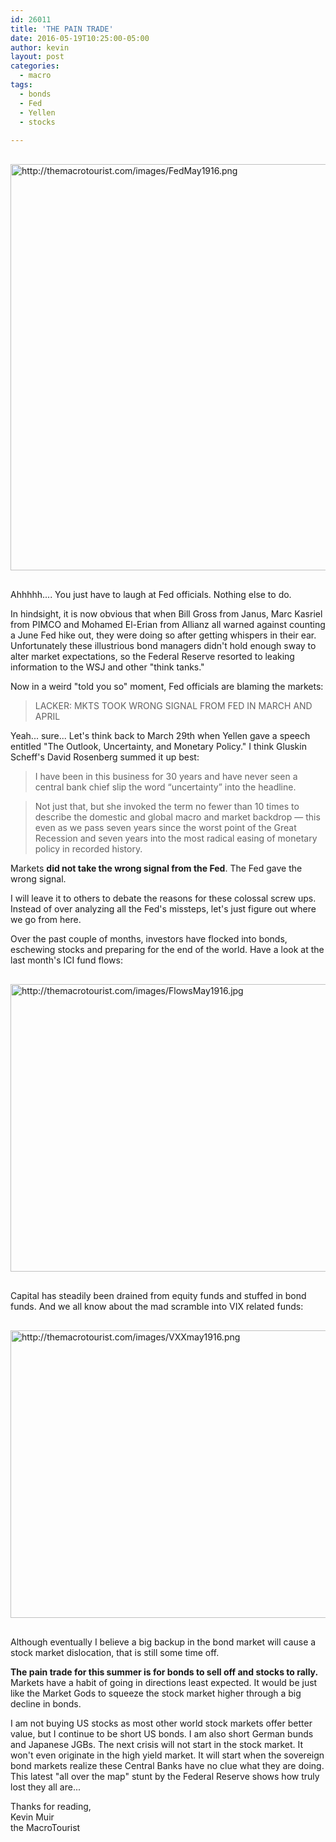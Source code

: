 ```yaml
---
id: 26011
title: 'THE PAIN TRADE'
date: 2016-05-19T10:25:00-05:00
author: kevin
layout: post
categories:
  - macro
tags:
  - bonds
  - Fed
  - Yellen
  - stocks
   
---
```


<a href="http://themacrotourist.com/images/FedMay1916.png"><img src="http://themacrotourist.com/images/FedMay1916.png" alt="http://themacrotourist.com/images/FedMay1916.png" width="520" height="650" style="margin:30px auto;display:block;"></a>

Ahhhhh....  You just have to laugh at Fed officials.  Nothing else to do.  

In hindsight, it is now obvious that when Bill Gross from Janus, Marc Kasriel from PIMCO and Mohamed El-Erian from Allianz all warned against counting a June Fed hike out, they were doing so after getting whispers in their ear.  Unfortunately these illustrious bond managers didn't hold enough sway to alter market expectations, so the Federal Reserve resorted to leaking information to the WSJ and other "think tanks."  

Now in a weird "told you so" moment, Fed officials are blaming the markets:

>LACKER: MKTS TOOK WRONG SIGNAL FROM FED IN MARCH AND APRIL

Yeah... sure...  Let's think back to March 29th when Yellen gave a speech entitled "The Outlook, Uncertainty, and Monetary Policy."  I think Gluskin Scheff's David Rosenberg summed it up best:

>I have been in this business for 30 years and have never seen a central bank chief slip the word “uncertainty” into the headline. 

>Not just that, but she invoked the term no fewer than 10 times to describe the domestic and global macro and market backdrop — this even as we pass seven years since the worst point of the Great Recession and seven years into the most radical easing of monetary policy in recorded history.

Markets **did not take the wrong signal from the Fed**.  The Fed gave the wrong signal.  

I will leave it to others to debate the reasons for these colossal screw ups.  Instead of over analyzing all the Fed's missteps, let's just figure out where we go from here.

Over the past couple of months, investors have flocked into bonds, eschewing stocks and preparing for the end of the world.  Have a look at the last month's ICI fund flows:

<a href="http://themacrotourist.com/images/FlowsMay1916.jpg"><img src="http://themacrotourist.com/images/FlowsMay1916.jpg" alt="http://themacrotourist.com/images/FlowsMay1916.jpg" width="600" height="460" style="margin:30px auto;display:block;"></a>

Capital has steadily been drained from equity funds and stuffed in bond funds.  And we all know about the mad scramble into VIX related funds:

<a href="http://themacrotourist.com/images/VXXmay1916.png"><img src="http://themacrotourist.com/images/VXXmay1916.png" alt="http://themacrotourist.com/images/VXXmay1916.png" width="750" height="460" style="margin:30px auto;display:block;"></a>

Although eventually I believe a big backup in the bond market will cause a stock market dislocation, that is still some time off.  

**The pain trade for this summer is for bonds to sell off and stocks to rally.**  Markets have a habit of going in directions least expected.  It would be just like the Market Gods to squeeze the stock market higher through a big decline in bonds.

I am not buying US stocks as most other world stock markets offer better value, but I continue to be short US bonds.  I am also short German bunds and Japanese JGBs.  The next crisis will not start in the stock market.  It won't even originate in the high yield market.  It will start when the sovereign bond markets realize these Central Banks have no clue what they are doing.  This latest "all over the map" stunt by the Federal Reserve shows how truly lost they all are...

Thanks for reading,  
Kevin Muir  
the MacroTourist  


